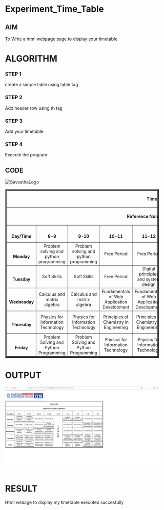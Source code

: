 # Experiment_Time_Table

## AIM
To Write a html webpage page to display your timetable.

# ALGORITHM
### STEP 1
create a simple table using table tag
### STEP 2
Add header row using th tag
### STEP 3
Add your timetable
### STEP 4
Execute the program

## CODE
<!DOCTYPE html>
<html>
    <head></head>
    <body>
        <table border="5" cellspacing="0" allign="center">
            <!--<caption>Timetable</caption>-->
            <img src="images/saveethalogo.png"
            alt="SaveethaLogo">
            <tr>
                <td colspan="10" align="center"
                    height="50"><b>Time Table</b></td>          
            </tr>
            <tr>
                <td colspan="10" align="center"
                    height="50"><b>Reference Number:22009021</b></td> 
            </tr>
            <tr>
                <td align="center" height="50"
                    width="100"><br>
                    <b>Day/Time</b></br>
                </td>
                <td align="center" height="50"
                    width="100"><br>
                    <b>8-9</b></br>
                </td>
                <td align="center" height="50"
                    width="100"><br>
                    <b>9-10</b></br>
                </td>
                <td align="center" height="50"
                    width="100"><br>
                    <b>10-11</b></br>
                </td>
                <td align="center" height="50"
                    width="100"><br>
                    <b>11-12</b></br>
                </td>
                   <td align="center" height="50"
                    width="100"><br>
                    <b>12-1</b></br>
                </td>
                <td align="center" height="50"
                    width="100"><br>
                    <b>1-2</b></br>
                </td>
                <td align="center" height="50"
                    width="100"><br>
                    <b>2-3</b></br>
                </td>
                <td align="center" height="50"
                    width="100"><br>
                    <b>3-4</b></br>
                </td>
                <td align="center" height="50"
                    width="100"><br>
                    <b>4-5</b></br>
                </td>
            </tr>
            <tr>
                <td align="center" height="50"
                    width="100"><br>
                    <b>Monday</b></br>
                </td>
                <td align="center" height="50">Problem solving and python programming</td>
                <td align="center" height="50">Problem solving and python programming</td>
                <td align="center" height="50">Free Period</td>
                <td align="center" height="50">Free Period</td>
                <td rowspan="5" align="center" height="50">
                    <h2>L<br>U<br>N<br>C<br>H</h2>
                </td>
                <td align="center" height="50">Digital principles and system design</td>
                <td align="center" height="50">Digital principles and system design</td>
                <td align="center" height="50">Free Period</td>
                <td align="center" height="50">Free Period</td>
            </tr>
            <tr>
                <td align="center" height="50"
                    width="100"><br>
                    <b>Tuesday</b></br>
                </td>
                <td align="center" height="50">Soft Skills</td>
                <td align="center" height="50">Soft Skills</td>
                <td align="center" height="50">Free Period</td>
                <td align="center" height="50">Digital principles and system design</td>
                <td align="center" height="50">Free Period</td>
                <td align="center" height="50">Free Period</td>
                <td align="center" height="50">Principles of Chemistry in Engineering</td>
                <td align="center" height="50">Principles of Chemistry in Engineering</td>
            </tr>
            <tr>
                <td align="center" height="50"
                    width="100"><br>
                    <b>Wednesday</b></br>
                </td>
                <td align="center" height="50">Calculus and matrix algebra</td>
                <td align="center" height="50">Calculus and matrix algebra</td>
                <td align="center" height="50">Fundamentals of Web Application Development</td>
                <td align="center" height="50">Fundamentals of Web Application Development</td>
                <td align="center" height="50">Free Period</td>
                <td align="center" height="50">Free Period</td>
                <td align="center" height="50">Free Period</td>
                <td align="center" height="50">Free Period</td>
            </tr>
            <tr>
                <td align="center" height="50"
                    width="100"><br>
                    <b>Thursday</b></br>
                </td>
                <td align="center" height="50">Physics for Information Technology</td>
                <td align="center" height="50">Physics for Information Technology</td>
                <td align="center" height="50">Principles of Chemistry in Engineering</td>
                <td align="center" height="50">Principles of Chemistry in Engineering</td>
                <td align="center" height="50">Fundamentals of Web Application Development</td>
                <td align="center" height="50">Fundamentals of Web Application Development</td>
                <td align="center" height="50">Digital Principles and System Design</td>
                <td align="center" height="50">Digital Principles and System Design</td>
            </tr>
            <tr>
                <td align="center" height="50"
                    width="100"><br>
                    <b>Friday</b></br>
                </td>
                <td align="center" height="50">Problem Solving and Python Programming</td>
                <td align="center" height="50">Problem Solving and Python Programming</td>
                <td align="center" height="50">Physics for Information Technology</td>
                <td align="center" height="50">Physics for Information Technology</td>
                <td align="center" height="50">Calculus and Matrix Algebra</td>
                <td align="center" height="50">Calculus and Matrix Algebra</td>
                <td align="center" height="50">Fundamentals of Web Application Development</td>
                <td align="center" height="50">Fundamentals of Web Application Development</td>
            </tr>
        </table>
    </body>
</html>

# OUTPUT
![Timetable](images/timetable1.png)

# RESULT
Html webage to display my timetable executed succesfully
